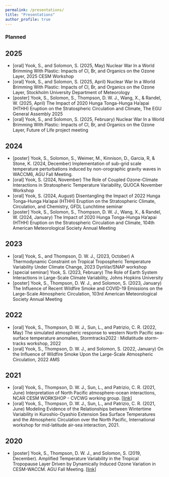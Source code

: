 ```yaml
---
permalink: /presentations/
title: "Presentations"
author_profile: true
---
```

### Planned

## 2025
*	[oral] Yook, S., and Solomon, S. (2025, May) Nuclear War In a World Brimming With Plastic: Impacts of Cl, Br, and Organics on the Ozone Layer, 2025 CESM Workshop
*	[oral] Yook, S., and Solomon, S. (2025, April) Nuclear War In a World Brimming With Plastic: Impacts of Cl, Br, and Organics on the Ozone Layer, Stockholm University Department of Meteorology
*	[poster] Yook, S., Solomon, S., Thompson, D. W. J., Wang, X., & Randel, W. (2025, April) The Impact of 2020 Hunga Tonga-Hunga Ha’apai (HTHH) Eruption on the Stratospheric Circulation and Climate, The EGU General Assembly 2025
*	[oral] Yook, S., and Solomon, S. (2025, February) Nuclear War In a World Brimming With Plastic: Impacts of Cl, Br, and Organics on the Ozone Layer, Future of Life project meeting

## 2024
*	[poster] Yook, S., Solomon, S., Weimer, M., Kinnison, D., Garcia, R, & Stone, K. (2024, December) Implementation of sub-grid scale temperature perturbations induced by non-orographic gravity waves in WACCM6, AGU Fall Meeting.
*	[oral] Yook, S. (2024, November) The Role of Coupled Ozone-Climate Interactions in Stratospheric Temperature Variability, QUOCA November Workshop
* [oral] Yook, S. (2024, August) Disentangling the Impact of 2022 Hunga Tonga-Hunga Ha’apai (HTHH) Eruption on the Stratospheric Climate, Circulation, and Chemistry, GFDL Lunchtime seminar
* [poster] Yook, S., Solomon, S., Thompson, D. W. J., Wang, X., & Randel, W. (2024, January) The Impact of 2020 Hunga Tonga-Hunga Ha’apai (HTHH) Eruption on the Stratospheric Circulation and Climate, 104th American Meteorological Society Annual Meeting

## 2023
* [oral] Yook, S., and Thompson, D. W. J., (2023, October) A Thermodynamic Constraint on Tropical Tropospheric Temperature Variability Under Climate Change, 2023 DynVar/SNAP workshop
* [special seminar] Yook, S. (2023, February) The Role of Earth System Interactions in Large-Scale Climate Variability, Johns Hopkins University
* [poster] Yook, S., Thompson, D. W. J., and Solomon, S. (2023, January) The Influence of Recent Wildfire Smoke and COVID-19 Emissions on the Large-Scale Atmospheric Circulation, 103rd American Meteorological Society Annual Meeting

## 2022
* [oral] Yook, S., Thompson, D. W. J., Sun, L., and Patrizio, C. R. (2022, May) The simulated atmospheric response to western North Pacific sea-surface temperature anomalies, Stormtracks2022 : Midlatitude storm-tracks workshop, 2022
* [oral] Yook, S., Thompson, D. W. J., and Solomon, S. (2022, January) On the Influence of Wildfire Smoke Upon the Large-Scale Atmospheric Circulation, 2022 AMS

## 2021
* [oral] Yook, S., Thompson, D. W. J., Sun, L., and Patrizio, C. R. (2021, June) Interpretation of North Pacific atmosphere-ocean interactions, NCAR CESM WORKSHOP - CVCWG working group.
\[[link](https://youtu.be/IouT9mxpVgk?list=PLsqhY3nFckOHGJPj40Q62yM_AZ7SFyZhy&t=1605)\]
* [oral] Yook, S., Thompson, D. W. J., Sun, L., and Patrizio, C. R. (2021, June) Modeling Evidence of the Relationships between Wintertime Variability in Kuroshio-Oyashio Extension Sea Surface Temperatures and the Atmospheric Circulation over the North Pacific, International workshop for mid-latitude air-sea interaction, 2021.

## 2020
* [poster] Yook, S., Thompson, D. W. J., and Solomon, S. (2019, December). Amplified Temperature Variability in the Tropical Tropopause Layer Driven by Dynamically Induced Ozone Variation in CESM-WACCM. AGU Fall Meeting.
\[[link](https://ui.adsabs.harvard.edu/abs/2019AGUFM.A53P2979Y/abstract)\]
